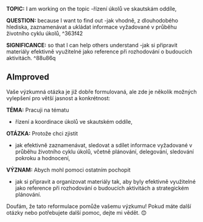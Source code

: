 **TOPIC:** 
I am working on the topic 
-řízení úkolů ve skautskám oddíle, 

**QUESTION:** 
because I want to find out 
-jak vhodně, z dlouhodobého hlediska, zaznamenávat a ukládat informace vyžadované v průběhu životního cyklu úkolů,  ^363f42

**SIGNIFICANCE:** 
so that I can help others understand 
-jak si připravit materiály efektivně využitelné jako reference při rozhodování o budoucích aktivitách. ^88u86q

## AImproved
Vaše výzkumná otázka je již dobře formulovaná, ale zde je několik možných vylepšení pro větší jasnost a konkrétnost:

**TÉMA:** Pracuji na tématu

- řízení a koordinace úkolů ve skautském oddíle,

**OTÁZKA:** Protože chci zjistit

- jak efektivně zaznamenávat, sledovat a sdílet informace vyžadované v průběhu životního cyklu úkolů, včetně plánování, delegování, sledování pokroku a hodnocení,

**VÝZNAM:** Abych mohl pomoci ostatním pochopit

- jak si připravit a organizovat materiály tak, aby byly efektivně využitelné jako reference při rozhodování o budoucích aktivitách a strategickém plánování.

Doufám, že tato reformulace pomůže vašemu výzkumu! Pokud máte další otázky nebo potřebujete další pomoc, dejte mi vědět. 😊